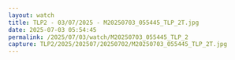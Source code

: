 ```yaml
---
layout: watch
title: TLP2 - 03/07/2025 - M20250703_055445_TLP_2T.jpg
date: 2025-07-03 05:54:45
permalink: /2025/07/03/watch/M20250703_055445_TLP_2
capture: TLP2/2025/202507/20250702/M20250703_055445_TLP_2T.jpg
---
```

